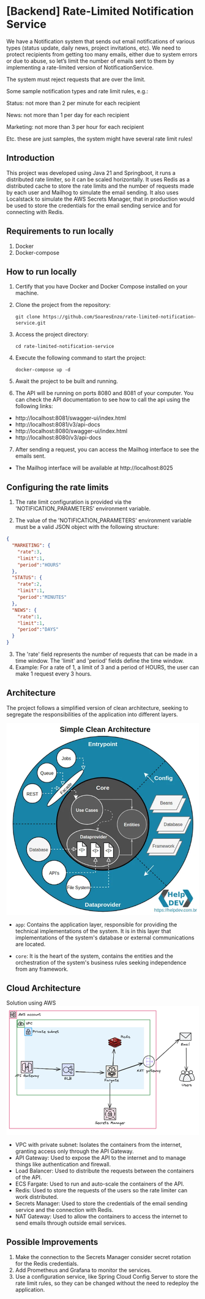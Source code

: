 # [Backend] Rate-Limited Notification Service

We have a Notification system that sends out email notifications of various types (status update, daily news, project invitations, etc). We need to protect recipients from getting too many emails, either due to system errors or due to abuse, so let’s limit the number of emails sent to them by implementing a rate-limited version of NotificationService.

The system must reject requests that are over the limit.

Some sample notification types and rate limit rules, e.g.:

Status: not more than 2 per minute for each recipient

News: not more than 1 per day for each recipient

Marketing: not more than 3 per hour for each recipient

Etc. these are just samples, the system might have several rate limit rules!

## Introduction

This project was developed using Java 21 and Springboot, it runs a distributed rate limiter, so it can be scaled horizontally.
It uses Redis as a distributed cache to store the rate limits and the number of requests made by each user and Mailhog to simulate the email sending.
It also uses Localstack to simulate the AWS Secrets Manager, that in production would be used to store the credentials for the email sending service and for connecting with Redis.

## Requirements to run locally
1. Docker
2. Docker-compose


## How to run locally



1. Certify that you have Docker and Docker Compose installed on your machine.



2. Clone the project from the repository:



    ```
    git clone https://github.com/SoaresEnzo/rate-limited-notification-service.git
    ```



3. Access the project directory:



    ```
    cd rate-limited-notification-service
    ```



4. Execute the following command to start the project:



    ```
    docker-compose up -d
    ```



5. Await the project to be built and running.


6. The API will be running on ports 8080 and 8081 of your computer. You can check the API documentation to see how to call the api using the following links:



- http://localhost:8081/swagger-ui/index.html
- http://localhost:8081/v3/api-docs
- http://localhost:8080/swagger-ui/index.html
- http://localhost:8080/v3/api-docs

7. After sending a request, you can access the Mailhog interface to see the emails sent. 

- The Mailhog interface will be available at http://localhost:8025

## Configuring the rate limits

1. The rate limit configuration is provided via the 'NOTIFICATION_PARAMETERS' environment variable. 

2. The value of the 'NOTIFICATION_PARAMETERS' environment variable must be a valid JSON object with the following structure:

```json
{
  "MARKETING": {
    "rate":3,
    "limit":1,
    "period":"HOURS"
  },
  "STATUS": {
    "rate":2,
    "limit":1,
    "period":"MINUTES"
  },
  "NEWS": {
    "rate":1,
    "limit":1,
    "period":"DAYS"
  }
}
```

3. The 'rate' field represents the number of requests that can be made in a time window. The 'limit' and 'period' fields define the time window.
4. Example: For a rate of 1, a limit of 3 and a period of HOURS, the user can make 1 request every 3 hours.

## Architecture


The project follows a simplified version of clean architecture, seeking to segregate the responsibilities of the application into different layers.


![Simplified Clean Architecture](/docs/Simplified_Clean_Architecture.webp)


- `app`: Contains the application layer, responsible for providing the technical implementations of the system. It is in this layer that implementations of the system's database or external communications are located.

- `core`: It is the heart of the system, contains the entities and the orchestration of the system's business rules seeking independence from any framework.


## Cloud Architecture

Solution using AWS
![Cloud Solution](/docs/Cloud_Architecture.png)

- VPC with private subnet: Isolates the containers from the internet, granting access only through the API Gateway.
- API Gateway: Used to expose the API to the internet and to manage things like authentication and firewall.
- Load Balancer: Used to distribute the requests between the containers of the API.
- ECS Fargate: Used to run and auto-scale the containers of the API.
- Redis: Used to store the requests of the users so the rate limiter can work distributed.
- Secrets Manager: Used to store the credentials of the email sending service and the connection with Redis.
- NAT Gateway: Used to allow the containers to access the internet to send emails through outside email services.


## Possible Improvements

1. Make the connection to the Secrets Manager consider secret rotation for the Redis credentials.
2. Add Prometheus and Grafana to monitor the services.
3. Use a configuration service, like Spring Cloud Config Server to store the rate limit rules, so they can be changed without the need to redeploy the application.